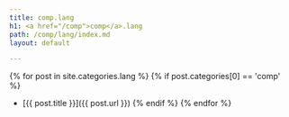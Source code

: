 ```yaml
---
title: comp.lang
h1: <a href="/comp">comp</a>.lang
path: /comp/lang/index.md
layout: default

---
```


{% for post in site.categories.lang %}
{% if post.categories[0] == 'comp' %}
- [{{ post.title }}]({{ post.url }})
{% endif %}
{% endfor %}

